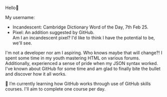 Hello👋

My username:
- Incandescent: Cambridge Dictionary Word of the Day, 7th Feb 25.
- Pixel: An addition suggested by GitHub.  
Am I an incandescent pixel? I'd like to think I have the potential to be, we'll see.


I'm not a developer nor am I aspiring. Who knows maybe that will change?!
I spent some time in my youth mastering HTML on various forums. Additionally, experienced a sense of pride when my JSON syntax worked.
I've known about GitHub for some time and am glad to finally bite the bullet and discover how it all works.

🌱 I’m currently learning how GitHub works through use of GitHub skills courses. I'll aim to complete one course per day.
